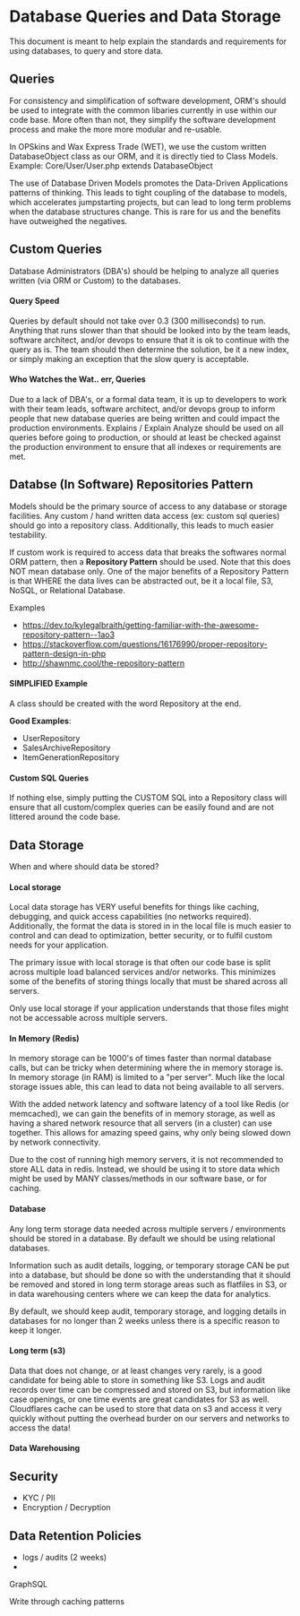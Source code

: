 # Database Queries and Data Storage

This document is meant to help explain the standards and requirements for using databases, to query and store data.

## Queries
For consistency and simplification of software development, ORM's should be used to integrate with the common libaries currently in use within our code base.  More often than not, they simplify the software development process and make the more more modular and re-usable.

In OPSkins and Wax Express Trade (WET), we use the custom written DatabaseObject class as our ORM, and it is directly tied to Class Models.  Example:  Core/User/User.php extends DatabaseObject

The use of Database Driven Models promotes the Data-Driven Applications patterns of thinking.  This leads to tight coupling of the database to models, which accelerates jumpstarting projects, but can lead to long term problems when the database structures change.  This is rare for us and the benefits have outweighed the negatives.

## Custom Queries
Database Administrators (DBA's) should be helping to analyze all queries written (via ORM or Custom) to the databases.  

#### Query Speed
Queries by default should not take over 0.3 (300 milliseconds) to run.  Anything that runs slower than that should be looked into by the team leads, software architect, and/or devops to ensure that it is ok to continue with the query as is.  The team should then determine the solution, be it a new index, or simply making an exception that the slow query is acceptable.

#### Who Watches the Wat.. err, Queries
Due to a lack of DBA's, or a formal data team, it is up to developers to work with their team leads, software architect, and/or devops group to inform people that new database queries are being written and could impact the production environments.  Explains / Explain Analyze should be used on all queries before going to production, or should at least be checked against the production environment to ensure that all indexes or requirements are met.


## Databse (In Software) Repositories Pattern
Models should be the primary source of access to any database or storage facilities.  Any custom / hand written data access (ex: custom sql queries) should go into a repository class.  Additionally, this leads to much easier testability.

If custom work is required to access data that breaks the softwares normal ORM pattern, then a **Repository Pattern** should be used.  Note that this does NOT mean database only.  One of the major benefits of a Repository Pattern is that WHERE the data lives can be abstracted out, be it a local file, S3, NoSQL, or Relational Database.

Examples
- https://dev.to/kylegalbraith/getting-familiar-with-the-awesome-repository-pattern--1ao3
- https://stackoverflow.com/questions/16176990/proper-repository-pattern-design-in-php
- http://shawnmc.cool/the-repository-pattern

#### SIMPLIFIED Example
A class should be created with the word Repository at the end.

**Good Examples**:
- UserRepository
- SalesArchiveRepository
- ItemGenerationRepository

#### Custom SQL Queries
If nothing else, simply putting the CUSTOM SQL into a Repository class will ensure that all custom/complex queries can be easily found and are not littered around the code base.



## Data Storage

When and where should data be stored?

#### Local storage
Local data storage has VERY useful benefits for things like caching, debugging, and quick access capabilities (no networks required).  Additionally, the format the data is stored in in the local file is much easier to control and can dead to optimization, better security, or to fulfil custom needs for your application.

The primary issue with local storage is that often our code base is split across multiple load balanced services and/or networks.  This minimizes some of the benefits of storing things locally that must be shared across all servers.  

Only use local storage if your application understands that those files might not be accessable across multiple servers.

#### In Memory (Redis)
In memory storage can be 1000's of times faster than normal database calls, but can be tricky when determining where the in memory storage is.  In memory storage (in RAM) is limited to a "per server".  Much like the local storage issues able, this can lead to data not being available to all servers.

With the added network latency and software latency of a tool like Redis (or memcached), we can gain the benefits of in memory storage, as well as having a shared network resource that all servers (in a cluster) can use together.  This allows for amazing speed gains, why only being slowed down by network connectivity.

Due to the cost of running high memory servers, it is not recommended to store ALL data in redis.  Instead, we should be using it to store data which might be used by MANY classes/methods in our software base, or for caching.

#### Database
Any long term storage data needed across multiple servers / environments should be stored in a database.  By default we should be using relational databases.  

Information such as audit details, logging, or temporary storage CAN be put into a database, but should be done so with the understanding that it should be removed and stored in long term storage areas such as flatfiles in S3, or in data warehousing centers where we can keep the data for analytics.

By default, we should keep audit, temporary storage, and logging details in databases for no longer than 2 weeks unless there is a specific reason to keep it longer.

#### Long term (s3)
Data that does not change, or at least changes very rarely, is a good candidate for being able to store in something like S3.  Logs and audit records over time can be compressed and stored on S3, but information like case openings, or one time events are great candidates for S3 as well.  Cloudflares cache can be used to store that data on s3 and access it very quickly without putting the overhead burder on our servers and networks to access the data!

#### Data Warehousing

## Security
- KYC / PII
- Encryption / Decryption

## Data Retention Policies
- logs / audits (2 weeks)
- 

GraphSQL

Write through caching patterns